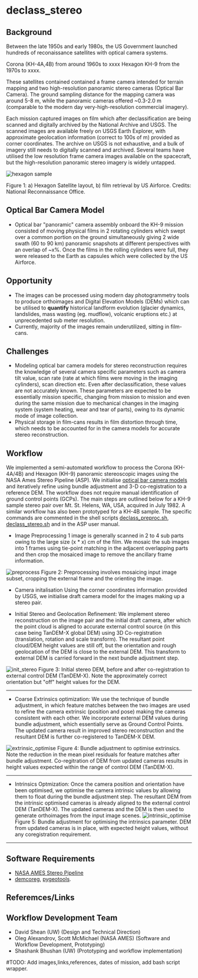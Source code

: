 # declass_stereo
 
## Background 
Between the late 1950s and early 1980s, the US Government launched hundreds of reconaissance satellites with optical camera systems. 

Corona (KH-4A,4B) from around 1960s to xxxx
Hexagon KH-9 from the 1970s to xxxx. 

These satellites contained contained a frame camera intended for terrain mapping and two high-resolution panoramic stereo cameras (Optical Bar Camera). The ground sampling distance for the mapping camera was around 5-8 m, while the panoramic cameras offered ~0.3-2.0 m (comparable to the modern day very-high-resolution commercial imagery). 

Each mission captured images on film which after declassification are being scanned and digitally archived by the National Archive and USGS. The scanned images are available freely on USGS Earth Explorer, with approximate geolocation information (correct to 100s of m) provided as corner coordinates. The archive on USGS is not exhaustive, and a bulk of imagery still needs to digitally scanned and archived. Several teams have utilised the low resolution frame camera images available on the spacecraft, but the high-resolution panoramic stereo imagery is widely untapped. 

![hexagon sample](https://github.com/uw-cryo/declass_stereo/blob/master/declass_readme_images/Hexagon_Sample.gif)

Figure 1: a) Hexagon Satellite layout, b) film retrieval by US Airforce. Credits: National Reconnaissance Office.

## Optical Bar Camera Model
- Optical bar "panoramic" camera assembly onboard the KH-9 mission consisted of moving physical films in 2 rotating cylinders which swept over a common portion on the ground simultaneously giving 2 wide swath (60 to 90 km) panoramic snapshots at different perspectives with an overlap of ~x%.  Once the films in the rolling cylinders were full, they were released to the Earth as capsules which were collected by the US Airforce. 

## Opportunity
- The images can be processed using modern day photogrammetry tools to produce orthoimages and Digital Elevation Models (DEMs) which can be utilised to **quantify** historical landform evolution (glacier dynamics, landslides, mass wasting (eg. mudflow), volcanic eruptions etc.) at unprecedented sub meter resolution.
- Currently, majority of the images remain underutilized, sitting in film-cans.

## Challenges
- Modeling optical bar camera models for stereo reconstruction requires the knowledge of several camera specific parameters such as  camera tilt value, scan rate (rate at which films were moving in the imaging cylinders), scan direction etc.
Even after declassification, these values are not accurately known. These parameters are expected to be essentially mission specific, changing from mission to mission and even during the same mission due to mechanical changes in the imaging system (system heating, wear and tear of parts), owing to its dynamic mode of image collection.
- Physical storage in film-cans results in film distortion through time, which needs to be accounted for in the camera models for accurate stereo reconstruction.

## Workflow
We implemented a semi-automated workflow to process the Corona (KH-4A/4B) and Hexagon (KH-9) panoramic stereoscopic images using the NASA Ames Stereo Pipeline (ASP). We initialise [optical bar camera models](https://github.com/NeoGeographyToolkit/StereoPipeline/blob/master/src/asp/Camera/OpticalBarModel.cc) and iteratively refine using bundle adjustment and 3-D co-registration to a reference DEM. The workflow does not require manual identification of ground control points (GCPs). The main steps are outlined below for a KH-9 sample stereo pair over Mt. St. Helens, WA, USA, acquired in July 1982.  A similar workflow has also been prototyped for a KH-4B sample. The specific commands are commented in the shell scripts [declass_preproc.sh](https://github.com/uw-cryo/declass_stereo/blob/master/scripts/declass_preproc.sh), [declass_stereo.sh](https://github.com/uw-cryo/declass_stereo/blob/master/scripts/declass_stereo.sh) and in the ASP user manual.

- Image Preprocessing
1 image is generally scanned in 2 to 4 sub parts owing to the large size (x * x) cm of the film. We mosaic the sub images into 1 frames using tie-point matching in the adjacent overlapping parts and then crop the mosaiced image to remove the ancillary frame information.
 
![preprocess](https://github.com/uw-cryo/declass_stereo/blob/master/declass_readme_images/preprocess.jpg)
Figure 2: Preprocessing involves mosaicing input image subset, cropping the external frame and the orienting the image.

 - Camera initalisation
Using the corner coordinates information provided by USGS, we initialise draft camera model for the images making up a stereo pair.  
 
 - Initial Stereo and Geolocation Refinement:
We implement stereo reconstruction on the image pair and the initial draft camera, after which the point cloud is aligned to accurate external control source (in this case being TanDEM-X global DEM) using 3D Co-registration (translation, rotation and scale transform). The resultant point cloud/DEM height values are still off, but the orientation and rough geolocation of the DEM is close to the external DEM. This transform to external DEM is carried forward in the next bundle adjustment step.

![init_stereo](https://github.com/uw-cryo/declass_stereo/blob/master/declass_readme_images/initial_stereo.jpg)
Figure 3: Initial stereo DEM, before and after co-registration to external control DEM (TanDEM-X). Note the approximately correct orientation but "off" height values for the DEM.

 -----
 
- Coarse Extrinsics optimization:
We use the technique of bundle adjustment, in which feature matches between the two images are used to refine the camera extrinsic (position and pose) making the cameras consistent with each other. We incorporate external DEM values during bundle adjustment, which essentially serve as Ground Control Points. The updated camera result in improved stereo reconstruction and the resultant DEM is further co-registered to TanDEM-X DEM. 

![extrinsic_optimise](https://github.com/uw-cryo/declass_stereo/blob/master/declass_readme_images/extrinsics.jpg)
Figure 4: Bundle adjustment to optimise extrinsics. Note the reduction in the mean pixel residuals for feature matches after bundle adjustment. Co-regitration of DEM from updated cameras results in height values expected within the range of control DEM (TanDEM-X).

 -----
- Intrinsics Optmization:
Once the camera position and orientation have been optimised, we optimise the camera intrinsic values by allowing them to float during the bundle adjustment step. The resultant DEM from the intrinsic optimised cameras is already aligned to the external control DEM (TanDEM-X). The updated cameras and the DEM is then used to generate orthoimages from the input image scenes.
![intrinsic_optimise](https://github.com/uw-cryo/declass_stereo/blob/master/declass_readme_images/intrinsics.jpg)
Figure 5: Bundle adjustment for optimising the intrinsics parameter. DEM from updated cameras is in place, with expected height values, without any coregistration requirement.

 -----

 ## Software Requirements
- [NASA AMES Stereo Pipeline](https://github.com/NeoGeographyToolkit/StereoPipeline)
- [demcoreg](https://github.com/dshean/demcoreg), [pygeotools](https://github.com/dshean/pygeotools).

## Referemces/Links

## Workflow Development Team
- David Shean (UW) (Design and Technical Direction)
- Oleg Alexandrov, Scott McMichael (NASA AMES) (Software and Workflow Development, Prototyping)
- Shashank Bhushan (UW) (Prototyping and workflow implementation)

#TODO: Add images,links,references, dates of mission, add bash script wrapper.

